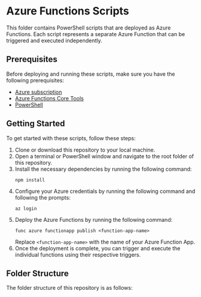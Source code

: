 # Azure Functions Scripts

This folder contains PowerShell scripts that are deployed as Azure Functions.
Each script represents a separate Azure Function that can be triggered and executed independently.

## Prerequisites

Before deploying and running these scripts, make sure you have the following prerequisites:

- [Azure subscription](https://azure.microsoft.com/free/)
- [Azure Functions Core Tools](https://docs.microsoft.com/azure/azure-functions/functions-run-local)
- [PowerShell](https://docs.microsoft.com/powershell/scripting/install/installing-powershell)

## Getting Started

To get started with these scripts, follow these steps:

1. Clone or download this repository to your local machine.
2. Open a terminal or PowerShell window and navigate to the root folder of this repository.
3. Install the necessary dependencies by running the following command:
    ```shell
    npm install
    ```
4. Configure your Azure credentials by running the following command and following the prompts:
    ```shell
    az login
    ```
5. Deploy the Azure Functions by running the following command:
    ```shell
    func azure functionapp publish <function-app-name>
    ```
    Replace `<function-app-name>` with the name of your Azure Function App.
6. Once the deployment is complete, you can trigger and execute the individual functions using their respective triggers.

## Folder Structure

The folder structure of this repository is as follows:
